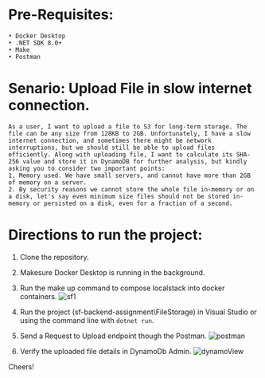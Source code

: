 # Pre-Requisites:
    • Docker Desktop
    • .NET SDK 8.0+
    • Make
    • Postman

# Senario: Upload File in slow internet connection.
    As a user, I want to upload a file to S3 for long-term storage. The file can be any size from 128KB to 2GB. Unfortunately, I have a slow internet connection, and sometimes there might be network interruptions, but we should still be able to upload files efficiently. Along with uploading file, I want to calculate its SHA-256 value and store it in DynamoDB for further analysis, but kindly asking you to consider two important points:
    1. Memory used. We have small servers, and cannot have more than 2GB of memory on a server.
    2. By security reasons we cannot store the whole file in-memory or on a disk, let's say even minimum size files should not be stored in-memory or persisted on a disk, even for a fraction of a second.

   
# Directions to run the project:
1. Clone the repository.
2. Makesure Docker Desktop is running in the background.
3. Run the make  up  command to compose localstack into docker containers.
    ![sf1](https://github.com/user-attachments/assets/0cbe8d40-3e6b-4b23-a458-a4d675b8b826)

5. Run the project (sf-backend-assignment\FileStorage) in Visual Studio or using the command line with `dotnet run`.
4. Send a Request to Upload endpoint though the Postman.
    ![postman](https://github.com/user-attachments/assets/a9eeb49f-34c3-4a1c-a077-cbc9f6fda575)

5. Verify the uploaded file details in DynamoDb Admin.
   ![dynamoView](https://github.com/user-attachments/assets/fa027ddf-16b8-4180-b10b-0ba00cef2bca)

Cheers!
